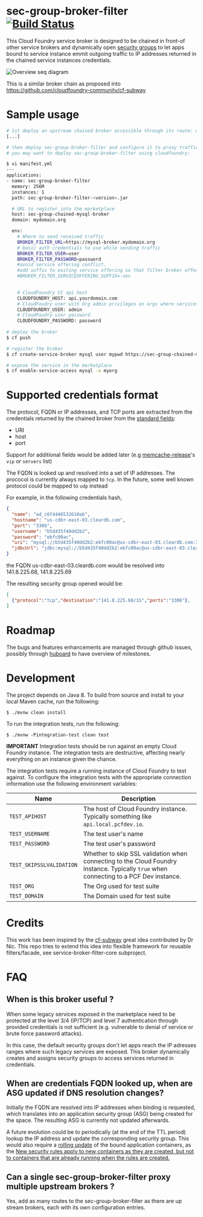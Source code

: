 # sec-group-broker-filter [![Build Status](https://travis-ci.org/orange-cloudfoundry/sec-group-broker-filter.svg?branch=master)](https://travis-ci.org/orange-cloudfoundry/sec-group-broker-filter)

This Cloud Foundry service broker is designed to be chained in front-of other service brokers and dynamically open [security groups](https://docs.cloudfoundry.org/adminguide/app-sec-groups.html) to let apps bound to service instance emmit outgoing traffic to IP addresses returned in the chained service instances credentials. 

![Overview seq diagram](http://plantuml.com/plantuml/svg/lP7DYi8m4CVlVOgvgGVnNfO53IWU164VeCHqA8D3KYT9mRUtMGLBDUX1lCuml__7A7QnhfIpGHmp2in_uGzDjH4NssebxeXIhOa3IWb6C_j-BHqPXEiIblijJ8qEcbspQCLrvCdPMQ5De4u7pE6Ap3mvs9tzYM_Zl6pvLBV6byg5-apg0zbwLanUwdsZYkJbBZIyoj9_vYEwO8XY_J-BR0D6i4ORIBCVrleMlBS-RhbCm1wmI7mF7aqK2cTeqZb4doILId7kGSQCeO-7tSDR-uJPjxuPDdD_0G00)

This is a similar broker chain as proposed into https://github.com/cloudfoundry-community/cf-subway

# Sample usage

```sh
# 1st deploy an upstream chained broker accessible through its route: mysql-broker.mydomain.org. Don't register it directly into CF
[...]

# then deploy sec-group-broker-filter and configure it to proxy traffic to the filtered broker:
# you may want to deploy sec-group-broker-filter using cloudfoundry:

$ vi manifest.yml
---
applications:
- name: sec-group-broker-filter
  memory: 256M
  instances: 1
  path: sec-group-broker-filter-<version>.jar

  # URL to register into the marketplace
  host: sec-group-chained-mysql-broker
  domain: mydomain.org

  env:
    # Where to send received traffic
    BROKER_FILTER_URL=https://mysql-broker.mydomain.org
    # basic auth credentials to use while sending traffic
    BROKER_FILTER_USER=user
    BROKER_FILTER_PASSWORD=password
    #avoid service offering conflict.
    #add suffix to exiting service offering so that filter broker offering and target broker offering can exit at the same time
    #BROKER_FILTER_SERVICEOFFERING_SUFFIX=-sec

     
    # CloudFoundry CC api host
    CLOUDFOUNDRY_HOST: api.yourdomain.com
    # CloudFoudry user with Org admin privileges on orgs where services will be bound
    CLOUDFOUNDRY_USER: admin
    # CloudFoudry user password
    CLOUDFOUNDRY_PASSWORD: password
    
# deploy the broker    
$ cf push 

# register the broker 
$ cf create-service-broker mysql user mypwd https://sec-group-chained-mysql-broker.mydomain.org

# expose the service in the marketplace
$ cf enable-service-access mysql -o myorg 

```` 

# Supported credentials format

The protocol, FQDN or IP addresses, and TCP ports are extracted from the credentials returned by the chained broker from the [standard fields](https://docs.cloudfoundry.org/services/binding-credentials.html):
* URI
* host
* port

Support for additional fields would be added later (e.g [memcache-release](https://github.com/cloudfoundry-community/memcache-release#example-vcap_services-credentials)'s  ``vip`` or ``servers`` list)

The FQDN is looked up and resolved into a set of IP addresses.
The prococol is currently always mapped to ``tcp``. In the future, some well known protocol could be mapped to ``udp`` instead

For example, in the following credentials hash, 

```json
{
  "name": "ad_c6f4446532610ab",
  "hostname": "us-cdbr-east-03.cleardb.com",
  "port": "3306",
  "username": "b5d435f40dd2b2",
  "password": "ebfc00ac",
  "uri": "mysql://b5d435f40dd2b2:ebfc00ac@us-cdbr-east-03.cleardb.com:3306/ad_c6f4446532610ab",
  "jdbcUrl": "jdbc:mysql://b5d435f40dd2b2:ebfc00ac@us-cdbr-east-03.cleardb.com:3306/ad_c6f4446532610ab"
}
```

the FQDN us-cdbr-east-03.cleardb.com would be resolved into 141.8.225.68, 141.8.225.69 

The resulting security group opened would be:

```json
[
  {"protocol":"tcp","destination":"141.8.225.68/31","ports":"3306"},
]
```

# Roadmap

The bugs and features enhancements are managed through github issues, possibly through [huboard](https://huboard.com/orange-cloudfoundry/sec-group-broker-filter) to have overview of milestones.

# Development
The project depends on Java 8.  To build from source and install to your local Maven cache, run the following:

```shell
$ ./mvnw clean install
```

To run the integration tests, run the following:

```
$ ./mvnw -Pintegration-test clean test
```

**IMPORTANT**
Integration tests should be run against an empty Cloud Foundry instance. The integration tests are destructive, affecting nearly everything on an instance given the chance.

The integration tests require a running instance of Cloud Foundry to test against.  To configure the integration tests with the appropriate connection information use the following environment variables:

Name | Description
---- | -----------
`TEST_APIHOST` | The host of Cloud Foundry instance.  Typically something like `api.local.pcfdev.io`.
`TEST_USERNAME` | The test user's name
`TEST_PASSWORD` | The test user's password
`TEST_SKIPSSLVALIDATION` | Whether to skip SSL validation when connecting to the Cloud Foundry instance.  Typically `true` when connecting to a PCF Dev instance.
`TEST_ORG` | The Org used for test suite
`TEST_DOMAIN` | The Domain used for test suite

# Credits

This work has been inspired by the [cf-subway](https://github.com/cloudfoundry-community/cf-subway) great idea contributed by Dr Nic.
This repo tries to extend this idea into flexible framework for reusable filters/facade, see service-broker-filter-core subproject.

# FAQ

## When is this broker useful ?

When some legacy services exposed in the marketplace need to be protected at the level 3/4 (IP/TCP) and level 7 authentication through provided credentials is not sufficient (e.g. vulnerable to denial of service or brute force password attacks).

In this case, the default security groups don't let apps reach the IP adresses ranges where such legacy services are exposed. This broker dynamically creates and assigns security groups to access services returned in credentials.

## When are credentials FQDN looked up, when are ASG updated if DNS resolution changes?

Initially the FQDN are resolved into IP addresses when binding is requested, which translates into an application security group (ASG) being created for the space. The resulting ASG is currently not updated afterwards.

A future evolution could be to periodically (at the end of the TTL period) lookup the IP address and update the corresponding security group. This would also require a [rolling update](http://v3-apidocs.cloudfoundry.org/version/release-candidate/index.html#terminate-a-process-instance) of the bound application containers, as the [New security rules apply to new containers as they are created, but not to containers that are already running when the rules are created.](http://docs.cloudfoundry.org/adminguide/app-sec-groups.html#binding-groups)

## Can a single sec-group-broker-filter proxy multiple upstream brokers ?

Yes, add as many routes to the sec-group-broker-filter as there are up stream brokers, each with its own configuration entries.
